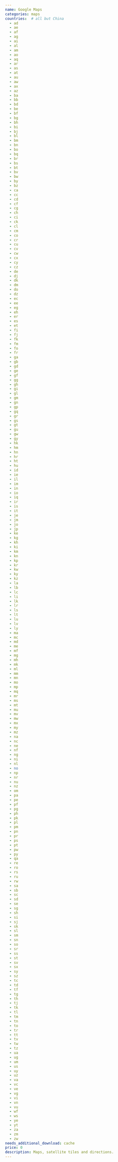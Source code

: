 ```yaml
---
name: Google Maps
categories: maps
countries:  # all but China
  - ad
  - ae
  - af
  - ag
  - ai
  - al
  - am
  - ao
  - aq
  - ar
  - as
  - at
  - au
  - aw
  - ax
  - az
  - ba
  - bb
  - bd
  - be
  - bf
  - bg
  - bh
  - bi
  - bj
  - bl
  - bm
  - bn
  - bo
  - bq
  - br
  - bs
  - bt
  - bv
  - bw
  - by
  - bz
  - ca
  - cc
  - cd
  - cf
  - cg
  - ch
  - ci
  - ck
  - cl
  - cm
  - co
  - cr
  - cu
  - cv
  - cw
  - cx
  - cy
  - cz
  - de
  - dj
  - dk
  - dm
  - do
  - dz
  - ec
  - ee
  - eg
  - eh
  - er
  - es
  - et
  - fi
  - fj
  - fk
  - fm
  - fo
  - fr
  - ga
  - gb
  - gd
  - ge
  - gf
  - gg
  - gh
  - gi
  - gl
  - gm
  - gn
  - gp
  - gq
  - gr
  - gs
  - gt
  - gu
  - gw
  - gy
  - hk
  - hm
  - hn
  - hr
  - ht
  - hu
  - id
  - ie
  - il
  - im
  - in
  - io
  - iq
  - ir
  - is
  - it
  - je
  - jm
  - jo
  - jp
  - ke
  - kg
  - kh
  - ki
  - km
  - kn
  - kp
  - kr
  - kw
  - ky
  - kz
  - la
  - lb
  - lc
  - li
  - lk
  - lr
  - ls
  - lt
  - lu
  - lv
  - ly
  - ma
  - mc
  - md
  - me
  - mf
  - mg
  - mh
  - mk
  - ml
  - mm
  - mn
  - mo
  - mp
  - mq
  - mr
  - ms
  - mt
  - mu
  - mv
  - mw
  - mx
  - my
  - mz
  - na
  - nc
  - ne
  - nf
  - ng
  - ni
  - nl
  - no
  - np
  - nr
  - nu
  - nz
  - om
  - pa
  - pe
  - pf
  - pg
  - ph
  - pk
  - pl
  - pm
  - pn
  - pr
  - ps
  - pt
  - pw
  - py
  - qa
  - re
  - ro
  - rs
  - ru
  - rw
  - sa
  - sb
  - sc
  - sd
  - se
  - sg
  - sh
  - si
  - sj
  - sk
  - sl
  - sm
  - sn
  - so
  - sr
  - ss
  - st
  - sv
  - sx
  - sy
  - sz
  - tc
  - td
  - tf
  - tg
  - th
  - tj
  - tk
  - tl
  - tm
  - tn
  - to
  - tr
  - tt
  - tv
  - tw
  - tz
  - ua
  - ug
  - um
  - us
  - uy
  - uz
  - va
  - vc
  - ve
  - vg
  - vi
  - vn
  - vu
  - wf
  - ws
  - ye
  - yt
  - za
  - zm
  - zw
needs_additional_download: cache
price: 0
description: Maps, satellite tiles and directions.
---
```

